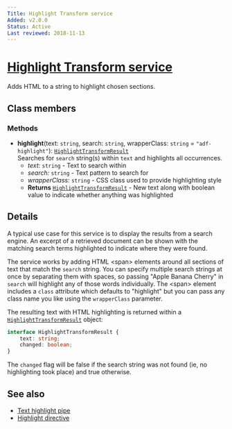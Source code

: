 ```yaml
---
Title: Highlight Transform service
Added: v2.0.0
Status: Active
Last reviewed: 2018-11-13
---
```


# [Highlight Transform service](lib/core/src/lib/services/highlight-transform.service.ts "Defined in highlight-transform.service.ts")

Adds HTML to a string to highlight chosen sections.

## Class members

### Methods

-   **highlight**(text: `string`, search: `string`, wrapperClass: `string` = `"adf-highlight"`): [`HighlightTransformResult`](lib/core/src/lib/services/highlight-transform.service.ts)<br/>
    Searches for `search` string(s) within `text` and highlights all occurrences.
    -   _text:_ `string`  - Text to search within
    -   _search:_ `string`  - Text pattern to search for
    -   _wrapperClass:_ `string`  - CSS class used to provide highlighting style
    -   **Returns** [`HighlightTransformResult`](lib/core/src/lib/services/highlight-transform.service.ts) - New text along with boolean value to indicate whether anything was highlighted

## Details

A typical use case for this service is to display the results from a search engine.
An excerpt of a retrieved document can be shown with the matching search terms
highlighted to indicate where they were found.

The service works by adding HTML &lt;span> elements around all sections of text
that match the `search` string. You can specify multiple search strings at once by
separating them with spaces, so passing "Apple Banana Cherry" in `search` will
highlight any of those words individually. The &lt;span> element includes a
`class` attribute which defaults to "highlight" but you can pass any class name
you like using the `wrapperClass` parameter.

The resulting text with HTML highlighting is returned within a [`HighlightTransformResult`](lib/core/src/lib/services/highlight-transform.service.ts)
object:

```ts
interface HighlightTransformResult {
    text: string;
    changed: boolean;
}
```

The `changed` flag will be false if the search string was not found (ie, no highlighting
took place) and true otherwise.

## See also

-   [Text highlight pipe](../pipes/text-highlight.pipe.md)
-   [Highlight directive](../directives/highlight.directive.md)

